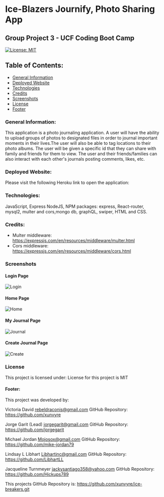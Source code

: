 # Ice-Blazers Journify, Photo Sharing App
## Group Project 3 - UCF Coding Boot Camp

[![License: MIT](https://img.shields.io/badge/License-MIT-yellow.svg)](https://opensource.org/licenses/MIT)

## Table of Contents:
* [General Information](#general)
* [Deployed Website](#website)
* [Technologies](#technologies)
* [Credits](#credits)
* [Screenshots](#screenshots)
* [License](#license)
* [Footer](#footer)

### General Information:
This application is a photo journaling application. A user will have the ability to upload groups of photos to designated files in order to journal important moments in their lives.The user will also be able to tag locations to their photo albums. The user will be given a specific id that they can share with family and friends for them to view. The user and their friends/families can also interact with each other's journals posting comments, likes, etc. 


### Deployed Website:
Please visit the following Heroku link to open the application: 

### Technologies:
JavaScript, Express NodeJS, NPM packages: express, React-router, mysql2, multer and cors,mongo db, graphQL, swiper, HTML and CSS.

### Credits:
* Multer middleware: https://expressjs.com/en/resources/middleware/multer.html
* Cors middleware: https://expressjs.com/en/resources/middleware/cors.html

### Screenshots 

#### Login Page
![Login](./public/assets/images/login_page.jpg)

#### Home Page
![Home](./public/assets/images/home_page.jpg)

#### My Journal Page
![Journal](./public/assets/images/myjournal_page.jpg)

#### Create Journal Page
![Create](./public/assets/images/createjournal_page.jpg)


### License
This project is licensed under:
License for this project is MIT

#### Footer:
This project was developed by:

Victoria David
rebeldraconis@gmail.com
GitHub Repository: https://github.com/xunvyre

Jorge Garit (Lead)
jorgegarit@gmail.com
GitHub Repository: https://github.com/jorgegarit

Michael Jordan
Mojosox@gmail.com
GitHub Repository: https://github.com/mike-jordan79

Lindsay L Libhart
Libhartinc@gmail.com
GitHub Repository: https://github.com/LibhartLL

Jacqueline Turnmeyer
jackysantiago358@yahoo.com
GitHub Repository: https://github.com/Hickups789

This projects GitHub Repository is:
https://github.com/xunvyre/ice-breakers.git
